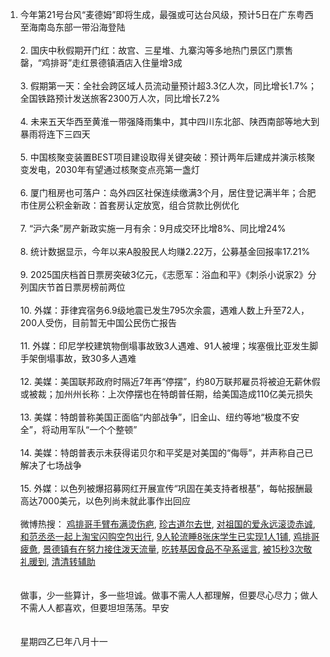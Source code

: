 1. 今年第21号台风“麦德姆”即将生成，最强或可达台风级，预计5日在广东粤西至海南岛东部一带沿海登陆 </br></br> 2. 国庆中秋假期开门红：故宫、三星堆、九寨沟等多地热门景区门票售罄，“鸡排哥”走红景德镇酒店入住量增3成 </br></br> 3. 假期第一天：全社会跨区域人员流动量预计超3.3亿人次，同比增长1.7%；全国铁路预计发送旅客2300万人次，同比增长7.2% </br></br> 4. 未来五天华西至黄淮一带强降雨集中，其中四川东北部、陕西南部等地大到暴雨将连下三四天 </br></br> 5. 中国核聚变装置BEST项目建设取得关键突破：预计两年后建成并演示核聚变发电，2030年有望通过核聚变点亮第一盏灯 </br></br> 6. 厦门租房也可落户：岛外四区社保连续缴满3个月，居住登记满半年；合肥市住房公积金新政：首套房认定放宽，组合贷款比例优化 </br></br> 7. “沪六条”房产新政实施一月有余：9月成交环比增8%、同比增24% </br></br> 8. 统计数据显示，今年以来A股股民人均赚2.22万，公募基金回报率17.21% </br></br> 9. 2025国庆档首日票房突破3亿元，《志愿军：浴血和平》《刺杀小说家2》分列国庆节首日票房榜前两位 </br></br> 10. 外媒：菲律宾宿务6.9级地震已发生795次余震，遇难人数上升至72人，200人受伤，目前暂无中国公民伤亡报告 </br></br> 11. 外媒：印尼学校建筑物倒塌事故致3人遇难、91人被埋；埃塞俄比亚发生脚手架倒塌事故，致30多人遇难 </br></br> 12. 美媒：美国联邦政府时隔近7年再“停摆”，约80万联邦雇员将被迫无薪休假或被裁；加州州长称：上次停摆也在特朗普任期，给美国造成110亿美元损失 </br></br> 13. 美媒：特朗普称美国正面临“内部战争”，旧金山、纽约等地“极度不安全”，将动用军队“一个个整顿” </br></br> 14. 美媒：特朗普表示未获得诺贝尔和平奖是对美国的“侮辱”，并声称自己已解决了七场战争 </br></br> 15. 外媒：以色列被爆招募网红开展宣传“巩固在美支持者根基”，每帖报酬最高达7000美元，以色列尚未就此事作出回应 </br></br> 微博热搜：  [鸡排哥手臂布满烫伤疤](https://s.weibo.com/weibo?q=%E9%B8%A1%E6%8E%92%E5%93%A5%E6%89%8B%E8%87%82%E5%B8%83%E6%BB%A1%E7%83%AB%E4%BC%A4%E7%96%A4),  [珍古道尔去世](https://s.weibo.com/weibo?q=%E7%8F%8D%E5%8F%A4%E9%81%93%E5%B0%94%E5%8E%BB%E4%B8%96),  [对祖国的爱永远滚烫赤诚](https://s.weibo.com/weibo?q=%E5%AF%B9%E7%A5%96%E5%9B%BD%E7%9A%84%E7%88%B1%E6%B0%B8%E8%BF%9C%E6%BB%9A%E7%83%AB%E8%B5%A4%E8%AF%9A),  [和范丞丞一起上淘宝闪购空包出行](https://s.weibo.com/weibo?q=%E5%92%8C%E8%8C%83%E4%B8%9E%E4%B8%9E%E4%B8%80%E8%B5%B7%E4%B8%8A%E6%B7%98%E5%AE%9D%E9%97%AA%E8%B4%AD%E7%A9%BA%E5%8C%85%E5%87%BA%E8%A1%8C),  [9人轮流睡8张床学生已实现1人1铺](https://s.weibo.com/weibo?q=9%E4%BA%BA%E8%BD%AE%E6%B5%81%E7%9D%A18%E5%BC%A0%E5%BA%8A%E5%AD%A6%E7%94%9F%E5%B7%B2%E5%AE%9E%E7%8E%B01%E4%BA%BA1%E9%93%BA),  [鸡排哥 疲惫](https://s.weibo.com/weibo?q=%E9%B8%A1%E6%8E%92%E5%93%A5%20%E7%96%B2%E6%83%AB),  [景德镇有在努力接住泼天流量](https://s.weibo.com/weibo?q=%E6%99%AF%E5%BE%B7%E9%95%87%E6%9C%89%E5%9C%A8%E5%8A%AA%E5%8A%9B%E6%8E%A5%E4%BD%8F%E6%B3%BC%E5%A4%A9%E6%B5%81%E9%87%8F),  [吃转基因食品不孕系谣言](https://s.weibo.com/weibo?q=%E5%90%83%E8%BD%AC%E5%9F%BA%E5%9B%A0%E9%A3%9F%E5%93%81%E4%B8%8D%E5%AD%95%E7%B3%BB%E8%B0%A3%E8%A8%80),  [被15秒3次敬礼暖到](https://s.weibo.com/weibo?q=%E8%A2%AB15%E7%A7%923%E6%AC%A1%E6%95%AC%E7%A4%BC%E6%9A%96%E5%88%B0),  [清清转辅助](https://s.weibo.com/weibo?q=%E6%B8%85%E6%B8%85%E8%BD%AC%E8%BE%85%E5%8A%A9)
</br></br></br>做事，少一些算计，多一些坦诚。做事不需人人都理解，但要尽心尽力；做人不需人人都喜欢，但要坦坦荡荡。早安</br></br></br>星期四乙巳年八月十一